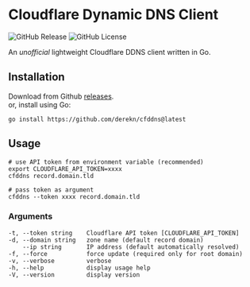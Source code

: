 # Cloudflare Dynamic DNS Client

![GitHub Release](https://img.shields.io/github/v/release/derekn/cfddns)
![GitHub License](https://img.shields.io/github/license/derekn/cfddns)

An _unofficial_ lightweight Cloudflare DDNS client written in Go.

## Installation

Download from Github [releases](https://github.com/derekn/cfddns/releases/latest).  
or, install using Go:

```shell
go install https://github.com/derekn/cfddns@latest
```

## Usage

```shell
# use API token from environment variable (recommended)
export CLOUDFLARE_API_TOKEN=xxxx
cfddns record.domain.tld

# pass token as argument
cfddns --token xxxx record.domain.tld
```

### Arguments

```shell
-t, --token string    Cloudflare API token [CLOUDFLARE_API_TOKEN]
-d, --domain string   zone name (default record domain)
    --ip string       IP address (default automatically resolved)
-f, --force           force update (required only for root domain)
-v, --verbose         verbose
-h, --help            display usage help
-V, --version         display version
```
